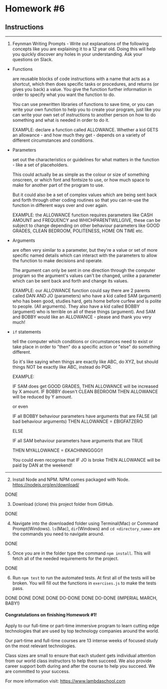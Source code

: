 # Homework #6

## Instructions
---
1. Feynman Writing Prompts - Write out explanations of the following concepts like you are explaining it to a 12 year old.  Doing this will help you quickly discover any holes in your understanding.  Ask your questions on Slack.



* Functions 
    
    are reusable blocks of code instructions with a name that acts as a shortcut, which then does specific tasks or procedures, and returns (or gives you back) a value. You give the function further information in order to specify what you want the function to do. 

    You can use prewritten libraries of functions to save time, or you can write your own function to help you to create your program, just like you can write your own set of instructions to another person on how to do something and what is needed in order to do it. 

    EXAMPLE: declare a function called ALLOWANCE. Whether a kid GETS an allowance - and how much they get - depends on a variety of different circumstances and conditions. 


* Parameters 

    set out the characteristics or guidelines for what matters in the function - like a set of placeholders.

    This could actually be as simple as the colour or size of something onscreen, or which font and fontsize to use, or how much space to make for another part of the program to use. 

    But it could also be a set of complex values which are being sent back and forth through other coding routines so that you can re-use the function in different ways over and over again. 

    EXAMPLE: the ALLOWANCE function requires parameters like CASH AMOUNT and FREQUENCY and WHICHPARENTWILLGIVE, these can be subject to change depending on other behaviour parameters like GOOD GRADES, CLEAN BEDROOM, POLITENESS, HOME ON TIME etc. 


* Arguments 
    
    are often very similar to a parameter, but they're a value or set of more specific named details which can interact with the parameters to allow the function to make decisions and operate.  

    The argument can only be sent in one direction through the computer program so the argument's values can't be changed, unlike a parameter which can be sent back and forth and change its values. 

    EXAMPLE: our ALLOWANCE function could say there are 2 parents called DAN AND JO (parameters) who have a kid called SAM (argument) who has been good, studies hard, gets home before curfew and is polite to people. (All arguments). They also have a kid called BOBBY (argument) who is terrible on all of these things (argument). And SAM and BOBBY would like an ALLOWANCE - please and thank you very much!


* `if` statements 
    
    tell the computer which conditions or circumstances need to exist or take place in order to "then" do a specific action or "else" do something different.   

    So it's like saying when things are exactly like ABC, do XYZ, but should things NOT be exactly like ABC, instead do PQR.

    EXAMPLE: 

    IF SAM does get GOOD GRADES, THEN ALLOWANCE will be increased by X amount. 
    IF BOBBY doesn't CLEAN BEDROOM THEN ALLOWANCE will be reduced by Y amount. 

    or even 

    IF all BOBBY behaviour parameters have arguments that are FALSE (all bad behaviour arguments) THEN ALLOWANCE = £BIGFATZERO

    ELSE 

    IF all SAM behaviour parameters have arguments that are TRUE 

    THEN MYALLOWANCE = £KACHINNGGGG!!

    You could even recognise that IF JO is broke THEN ALLOWANCE will be paid by DAN at the weekend!


---



2. Install Node and NPM.  NPM comes packaged with Node. https://nodejs.org/en/download/

DONE

3. Download (clone) this project folder from GitHub.

DONE

4. Navigate into the downloaded folder using Terminal(Mac) or Command Prompt(Windows).  `ls`(Mac), `dir`(Windows) and `cd <directory_name>` are the commands you need to navigate around.

DONE

5. Once you are in the folder type the command `npm install`.  This will fetch all of the needed requirements for the project.

DONE

6. Run `npm test` to run the automated tests.  At first all of the tests will be broken.  You will fill out the functions in `exercises.js` to make the tests pass.

DONE DONE DONE DONE DO-DONE DONE DO-DONE  (IMPERIAL MARCH, BABY!)



#### Congratulations on finishing Homework #1!
Apply to our full-time or part-time immersive program to learn cutting edge technologies that are used by top technology companies around the world.

Our part-time and full-time courses are 13 intense weeks of focused study on the most relevant technologies.  

Class sizes are small to ensure that each student gets individual attention from our world class instructors to help them succeed.  We also provide career support both during and after the course to help you succeed.  We are committed to your success.

For more information visit: https://www.lambdaschool.com
